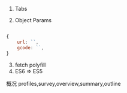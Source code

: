 

1. Tabs


2. Object Params

```js

{
    url: ``,
    gcode: ``,
}


```



3. fetch polyfill
4. ES6 => ES5







概况 profiles,survey,overview,summary,outline









